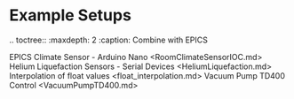 # Example Setups

.. toctree::
   :maxdepth: 2
   :caption: Combine with EPICS

   EPICS Climate Sensor - Arduino Nano <RoomClimateSensorIOC.md>
   Helium Liquefaction Sensors - Serial Devices <HeliumLiquefaction.md>
   Interpolation of float values <float_interpolation.md>
   Vacuum Pump TD400 Control <VacuumPumpTD400.md>
